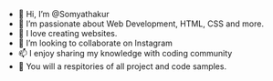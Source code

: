 - 👋 Hi, I’m @Somyathakur
- 👀 I’m passionate about Web Development, HTML, CSS and more.
- 🌱 I love creating websites.
- 💞️ I’m looking to collaborate on Instagram
- 📫 I enjoy sharing my knowledge with coding community
- 📒 You will a respitories of all project and code samples.

<!---
Somyathakur/Somyathakur is a ✨ special ✨ repository because its `README.md` (this file) appears on your GitHub profile.
You can click the Preview link to take a look at your changes.
--->
